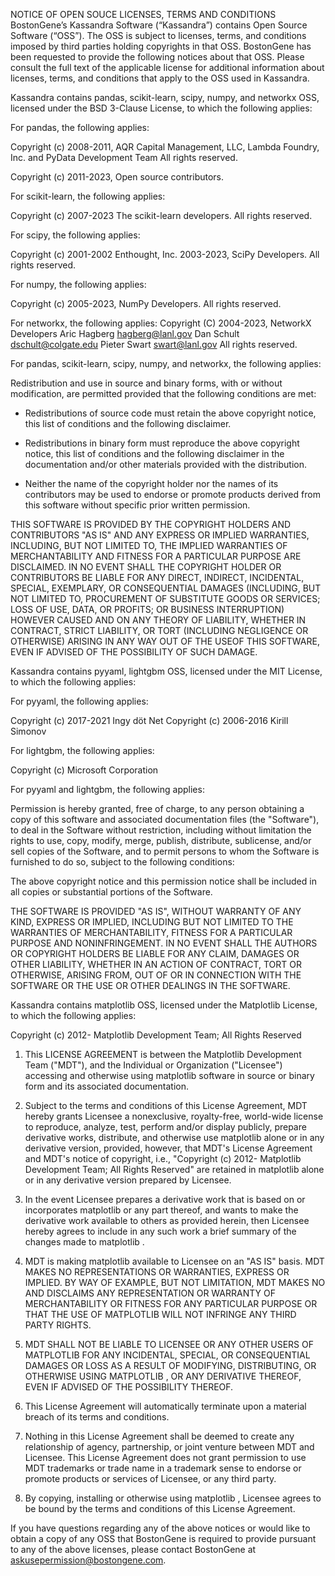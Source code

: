 NOTICE OF OPEN SOUCE LICENSES, TERMS AND CONDITIONS
BostonGene’s Kassandra Software (“Kassandra”) contains Open Source Software (“OSS”). The OSS is subject to licenses, terms, and conditions imposed by third parties holding copyrights in that OSS. BostonGene has been requested to provide the following notices about that OSS. Please consult the full text of the applicable license for additional information about licenses, terms, and conditions that apply to the OSS used in Kassandra.


Kassandra contains pandas, scikit-learn, scipy, numpy, and networkx OSS, licensed under the BSD 3-Clause License, to which the following applies:

For pandas, the following applies:

Copyright (c) 2008-2011, AQR Capital Management, LLC, Lambda Foundry, Inc. and PyData Development Team
All rights reserved.

Copyright (c) 2011-2023, Open source contributors.

For scikit-learn, the following applies:

Copyright (c) 2007-2023 The scikit-learn developers.
All rights reserved.

For scipy, the following applies:

Copyright (c) 2001-2002 Enthought, Inc. 2003-2023, SciPy Developers.
All rights reserved.

For numpy, the following applies:

Copyright (c) 2005-2023, NumPy Developers.
All rights reserved.

For networkx, the following applies:
 Copyright (C) 2004-2023, NetworkX Developers
 Aric Hagberg <hagberg@lanl.gov>
 Dan Schult <dschult@colgate.edu>
 Pieter Swart <swart@lanl.gov>
 All rights reserved.

For pandas, scikit-learn, scipy, numpy, and networkx, the following applies:

Redistribution and use in source and binary forms, with or without modification, are permitted provided that the following conditions are met:

* Redistributions of source code must retain the above copyright notice, this list of conditions and the following disclaimer.

* Redistributions in binary form must reproduce the above copyright notice, this list of conditions and the following disclaimer in the documentation and/or other materials provided with the distribution.

* Neither the name of the copyright holder nor the names of its contributors may be used to endorse or promote products derived from this software without specific prior written permission.

THIS SOFTWARE IS PROVIDED BY THE COPYRIGHT HOLDERS AND CONTRIBUTORS "AS IS" AND ANY EXPRESS OR IMPLIED WARRANTIES, INCLUDING, BUT NOT LIMITED TO, THE IMPLIED WARRANTIES OF MERCHANTABILITY AND FITNESS FOR A PARTICULAR PURPOSE ARE DISCLAIMED. IN NO EVENT SHALL THE COPYRIGHT HOLDER OR CONTRIBUTORS BE LIABLE FOR ANY DIRECT, INDIRECT, INCIDENTAL, SPECIAL, EXEMPLARY, OR CONSEQUENTIAL DAMAGES (INCLUDING, BUT NOT LIMITED TO, PROCUREMENT OF SUBSTITUTE GOODS OR SERVICES; LOSS OF USE, DATA, OR PROFITS; OR BUSINESS INTERRUPTION) HOWEVER CAUSED AND ON ANY THEORY OF LIABILITY, WHETHER IN CONTRACT, STRICT LIABILITY, OR TORT (INCLUDING NEGLIGENCE OR OTHERWISE) ARISING IN ANY WAY OUT OF THE USEOF THIS SOFTWARE, EVEN IF ADVISED OF THE POSSIBILITY OF SUCH DAMAGE.

Kassandra contains pyyaml, lightgbm OSS, licensed under the MIT License, to which the following applies:

For pyyaml, the following applies:

Copyright (c) 2017-2021 Ingy döt Net
Copyright (c) 2006-2016 Kirill Simonov

For lightgbm, the following applies:

Copyright (c) Microsoft Corporation

For pyyaml and lightgbm, the following applies:

Permission is hereby granted, free of charge, to any person obtaining a copy of this software and associated documentation files (the "Software"), to deal in the Software without restriction, including without limitation the rights to use, copy, modify, merge, publish, distribute, sublicense, and/or sell copies of the Software, and to permit persons to whom the Software is furnished to do so, subject to the following conditions:

The above copyright notice and this permission notice shall be included in all copies or substantial portions of the Software.

THE SOFTWARE IS PROVIDED "AS IS", WITHOUT WARRANTY OF ANY KIND, EXPRESS OR IMPLIED, INCLUDING BUT NOT LIMITED TO THE WARRANTIES OF MERCHANTABILITY, FITNESS FOR A PARTICULAR PURPOSE AND NONINFRINGEMENT. IN NO EVENT SHALL THE AUTHORS OR COPYRIGHT HOLDERS BE LIABLE FOR ANY CLAIM, DAMAGES OR OTHER LIABILITY, WHETHER IN AN ACTION OF CONTRACT, TORT OR OTHERWISE, ARISING FROM, OUT OF OR IN CONNECTION WITH THE SOFTWARE OR THE USE OR OTHER DEALINGS IN THE SOFTWARE.

Kassandra contains matplotlib OSS, licensed under the Matplotlib License, to which the following applies:

Copyright (c) 2012- Matplotlib Development Team; All Rights Reserved

1. This LICENSE AGREEMENT is between the Matplotlib Development Team ("MDT"), and the Individual or Organization ("Licensee") accessing and otherwise using matplotlib software in source or binary form and its associated documentation.

2. Subject to the terms and conditions of this License Agreement, MDT hereby grants Licensee a nonexclusive, royalty-free, world-wide license to reproduce, analyze, test, perform and/or display publicly, prepare derivative works, distribute, and otherwise use matplotlib alone or in any derivative version, provided, however, that MDT's License Agreement and MDT's notice of copyright, i.e., "Copyright (c) 2012- Matplotlib Development Team; All Rights Reserved" are retained in matplotlib alone or in any derivative version prepared by Licensee.

3. In the event Licensee prepares a derivative work that is based on or incorporates matplotlib or any part thereof, and wants to make the derivative work available to others as provided herein, then Licensee hereby agrees to include in any such work a brief summary of the changes made to matplotlib .

4. MDT is making matplotlib available to Licensee on an "AS IS" basis.  MDT MAKES NO REPRESENTATIONS OR WARRANTIES, EXPRESS OR IMPLIED.  BY WAY OF EXAMPLE, BUT NOT LIMITATION, MDT MAKES NO AND DISCLAIMS ANY REPRESENTATION OR WARRANTY OF MERCHANTABILITY OR FITNESS FOR ANY PARTICULAR PURPOSE OR THAT THE USE OF MATPLOTLIB WILL NOT INFRINGE ANY THIRD PARTY RIGHTS.

5. MDT SHALL NOT BE LIABLE TO LICENSEE OR ANY OTHER USERS OF MATPLOTLIB FOR ANY INCIDENTAL, SPECIAL, OR CONSEQUENTIAL DAMAGES OR LOSS AS A RESULT OF MODIFYING, DISTRIBUTING, OR OTHERWISE USING MATPLOTLIB , OR ANY DERIVATIVE THEREOF, EVEN IF ADVISED OF THE POSSIBILITY THEREOF.

6. This License Agreement will automatically terminate upon a material breach of its terms and conditions.

7. Nothing in this License Agreement shall be deemed to create any relationship of agency, partnership, or joint venture between MDT and Licensee.  This License Agreement does not grant permission to use MDT trademarks or trade name in a trademark sense to endorse or promote products or services of Licensee, or any third party.

8. By copying, installing or otherwise using matplotlib , Licensee agrees to be bound by the terms and conditions of this License Agreement.


If you have questions regarding any of the above notices or would like to obtain a copy of any OSS that BostonGene is required to provide pursuant to any of the above licenses, please contact BostonGene at askusepermission@bostongene.com.

